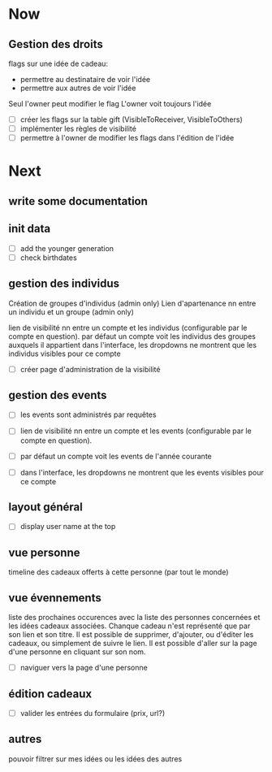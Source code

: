 # Now

## Gestion des droits
flags sur une idée de cadeau:
- permettre au destinataire de voir l'idée
- permettre aux autres de voir l'idée

Seul l'owner peut modifier le flag
L'owner voit toujours l'idée

- [ ] créer les flags sur la table gift (VisibleToReceiver, VisibleToOthers)
- [ ] implémenter les règles de visibilité
- [ ] permettre à l'owner de modifier les flags dans l'édition de l'idée

# Next

## write some documentation

## init data
- [ ] add the younger generation
- [ ] check birthdates

## gestion des individus
Création de groupes d'individus (admin only)
Lien d'apartenance nn entre un individu et un groupe (admin only)

lien de visibilité nn entre un compte et les individus (configurable par le compte en question).
par défaut un compte voit les individus des groupes auxquels il appartient
dans l'interface, les dropdowns ne montrent que les individus visibles pour ce compte

- [ ] créer page d'administration de la visibilité

## gestion des events
- [ ] les events sont administrés par requêtes
- [ ] lien de visibilité nn entre un compte et les events (configurable par le compte en question).
- [ ] par défaut un compte voit les events de l'année courante
- [ ] dans l'interface, les dropdowns ne montrent que les events visibles pour ce compte


## layout général
- [ ] display user name at the top

## vue personne
timeline des cadeaux offerts à cette personne (par tout le monde)

## vue évennements
liste des prochaines occurences avec la liste des personnes concernées et les idées cadeaux associées. Chanque cadeau n'est représenté que par son lien et son titre. Il est possible de supprimer, d'ajouter, ou d'éditer les cadeaux, ou simplement de suivre le lien. Il est possible d'aller sur la page d'une personne en cliquant sur son nom.

- [ ] naviguer vers la page d'une personne

## édition cadeaux
- [ ] valider les entrées du formulaire (prix, url?)

## autres
pouvoir filtrer sur mes idées ou les idées des autres

